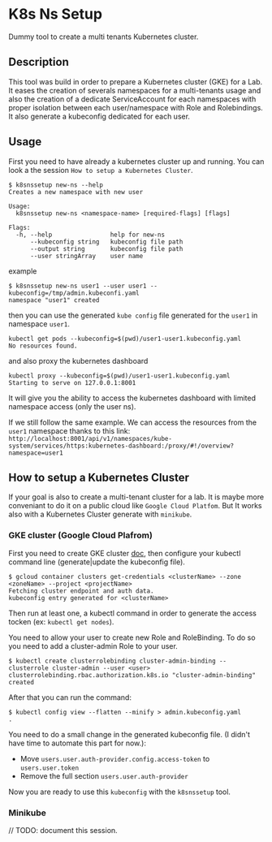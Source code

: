 # K8s Ns Setup

Dummy tool to create a multi tenants Kubernetes cluster.

## Description

This tool was build in order to prepare a Kubernetes cluster (GKE) for a Lab. It eases the creation of severals namespaces for a multi-tenants usage and also the creation of a dedicate ServiceAccount for each namespaces with proper isolation between each user/namespace with Role and Rolebindings. It also generate a kubeconfig dedicated for each user.

## Usage

First you need to have already a kubernetes cluster up and running. You can look a the session `How to setup a Kubernetes Cluster`.

```console
$ k8snssetup new-ns --help
Creates a new namespace with new user

Usage:
  k8snssetup new-ns <namespace-name> [required-flags] [flags]

Flags:
  -h, --help                help for new-ns
      --kubeconfig string   kubeconfig file path
      --output string       kubeconfig file path
      --user stringArray    user name
```

example

```console
$ k8snssetup new-ns user1 --user user1 --kubeconfig=/tmp/admin.kubeconfi.yaml
namespace "user1" created
```

then you can use the generated `kube config` file generated for the `user1` in namespace `user1`.

```console
kubectl get pods --kubeconfig=$(pwd)/user1-user1.kubeconfig.yaml
No resources found.
```

and also proxy the kubernetes dashboard

```console
kubectl proxy --kubeconfig=$(pwd)/user1-user1.kubeconfig.yaml
Starting to serve on 127.0.0.1:8001
```

It will give you the ability to access the kubernetes dashboard with limited namespace access (only the user ns).

If we still follow the same example. We can access the resources from the `user1` namespace thanks to this link:
`http://localhost:8001/api/v1/namespaces/kube-system/services/https:kubernetes-dashboard:/proxy/#!/overview?namespace=user1`

## How to setup a Kubernetes Cluster

If your goal is also to create a multi-tenant cluster for a lab. It is maybe more conveniant to do it on a public cloud like `Google Cloud Platfom`.
But It works also with a Kubernetes Cluster generate with `minikube`.


### GKE cluster (Google Cloud Plafrom)

First you need to create GKE cluster [doc](https://cloud.google.com/kubernetes-engine/docs/), then configure your kubectl command line (generate|update the kubeconfig file).

```console
$ gcloud container clusters get-credentials <clusterName> --zone <zoneName> --project <projectName>
Fetching cluster endpoint and auth data.
kubeconfig entry generated for <clusterName>
```

Then run at least one, a kubectl command in order to generate the access tocken (ex: ```kubectl get nodes```).

You need to allow your user to create new Role and RoleBinding. To do so you need to add a cluster-admin Role to your user.

```console
$ kubectl create clusterrolebinding cluster-admin-binding --clusterrole cluster-admin --user <user>
clusterrolebinding.rbac.authorization.k8s.io "cluster-admin-binding" created
```

After that you can run the command:

```console
$ kubectl config view --flatten --minify > admin.kubeconfig.yaml
.
```

You need to do a small change in the generated kubeconfig file. (I didn't have time to automate this part for now.):

- Move ```users.user.auth-provider.config.access-token``` to ```users.user.token```
- Remove the full section ```users.user.auth-provider```

Now you are ready to use this ```kubeconfig``` with the `k8snssetup` tool.

### Minikube

// TODO: document this session.
